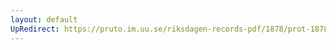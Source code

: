 ```yaml
---
layout: default
UpRedirect: https://pruto.im.uu.se/riksdagen-records-pdf/1878/prot-1878--fk--033.pdf
---
```

